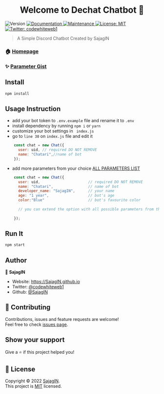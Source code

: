 <h1 align="center">Welcome to Dechat Chatbot 👋</h1>
<p>
  <img alt="Version" src="https://img.shields.io/badge/version-1.0.0-blue.svg?cacheSeconds=2592000" />
  <a href="https://github.com/SajagIN/Dechat-discord-chatbot#readme" target="_blank">
    <img alt="Documentation" src="https://img.shields.io/badge/documentation-yes-brightgreen.svg" />
  </a>
  <a href="https://github.com/SajagIN/Dechat-discord-chatbot/graphs/commit-activity" target="_blank">
    <img alt="Maintenance" src="https://img.shields.io/badge/Maintained%3F-yes-green.svg" />
  </a>
  <a href="https://github.com/SajagIN/Dechat-discord-chatbot/blob/master/LICENSE" target="_blank">
    <img alt="License: MIT" src="https://img.shields.io/github/license/SajagIN/dechat-discord-chatbot" />
  </a>
  <a href="https://twitter.com/codewhiteweb1" target="_blank">
    <img alt="Twitter: codewhiteweb1" src="https://img.shields.io/twitter/follow/codewhiteweb1.svg?style=social" />
  </a>
</p>

> A Simple Discord Chatbot Created by SajagIN

### 🏠 [Homepage](https://github.com/SajagIN/Dechat-discord-chatbot#readme)

### ✨ [Parameter Gist](https://gist.github.com/SajagIN/af80da4c1942f6a5df7118a3f64ea363)

## Install

```sh
npm install
```

## Usage Instruction
- add your bot token to `.env.example` file and rename it to `.env`
- install dependency by running `npm i` or `yarn`
- customize your bot settings in ` index.js`
- go to `line 30` on `index.js` file and edit it
```js
    const chat = new Chat({
      user: uid, // required DO NOT REMOVE
      name: "Chatari",//name of bot
    });
```
- add more parameters from your choice [ALL PARAMETERS LIST](https://gist.github.com/SajagIN/af80da4c1942f6a5df7118a3f64ea363)
```js
    const chat = new Chat({
      user: uid,                      // required DO NOT REMOVE
      name: "Chatari",                // name of bot
      developer_name: "SajagIN",      // your name
      age: "1 year",                  // bot's age
      color:"Blue"                    // bot's favourite color
      
      // you can extend the option with all possible parameters from the link given above
    
    });
```
## Run It

```sh
npm start
```

## Author

👤 **SajagIN**

* Website: https://SajagIN.github.io
* Twitter: [@codewhiteweb1](https://twitter.com/codewhiteweb1)
* Github: [@SajagIN](https://github.com/SajagIN)

## 🤝 Contributing

Contributions, issues and feature requests are welcome!<br />Feel free to check [issues page](https://github.com/SajagIN/Dechat-discord-chatbot/issues).

## Show your support

Give a ⭐️ if this project helped you!

## 📝 License

Copyright © 2022 [SajagIN](https://github.com/SajagIN).<br />
This project is [MIT](https://github.com/SajagIN/Dechat-discord-chatbot/blob/master/LICENSE) licensed.
